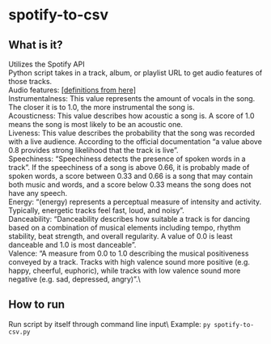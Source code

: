 # spotify-to-csv
## What is it?
Utilizes the Spotify API\
Python script takes in a track, album, or playlist URL to get audio features of those tracks.\
Audio features: [[definitions from here]](https://towardsdatascience.com/is-my-spotify-music-boring-an-analysis-involving-music-data-and-machine-learning-47550ae931de)\
Instrumentalness: This value represents the amount of vocals in the song. The closer it is to 1.0, the more instrumental the song is.\
Acousticness: This value describes how acoustic a song is. A score of 1.0 means the song is most likely to be an acoustic one.\
Liveness: This value describes the probability that the song was recorded with a live audience. According to the official documentation “a value above 0.8 provides strong likelihood that the track is live”.\
Speechiness: “Speechiness detects the presence of spoken words in a track”. If the speechiness of a song is above 0.66, it is probably made of spoken words, a score between 0.33 and 0.66 is a song that may contain both music and words, and a score below 0.33 means the song does not have any speech.\
Energy: “(energy) represents a perceptual measure of intensity and activity. Typically, energetic tracks feel fast, loud, and noisy”.\
Danceability: “Danceability describes how suitable a track is for dancing based on a combination of musical elements including tempo, rhythm stability, beat strength, and overall regularity. A value of 0.0 is least danceable and 1.0 is most danceable”.\
Valence: “A measure from 0.0 to 1.0 describing the musical positiveness conveyed by a track. Tracks with high valence sound more positive (e.g. happy, cheerful, euphoric), while tracks with low valence sound more negative (e.g. sad, depressed, angry)”.\
## How to run
Run script by itself through command line input\ 
Example: `py spotify-to-csv.py`
